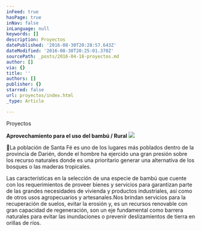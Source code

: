 ```yaml
---
inFeed: true
hasPage: true
inNav: false
inLanguage: null
keywords: []
description: Proyectos
datePublished: '2016-08-30T20:28:57.643Z'
dateModified: '2016-08-30T20:25:01.370Z'
sourcePath: _posts/2016-04-18-proyectos.md
author: []
via: {}
title: ''
authors: []
publisher: {}
starred: false
url: proyectos/index.html
_type: Article

---
```

Proyectos

**Aprovechamiento para el uso del bambú / Rural**
![](https://s3-us-west-2.amazonaws.com/the-grid-img/p/fb02c4ab5a6bf479003c2ffbea08c1583df15227.jpg)

La población de Santa Fé es uno de los lugares más poblados dentro de la provincia de Darién, donde el hombre ha ejercido una gran presión sobre los recurso naturales donde es una prioritario generar una alternativa de los bosques o las maderas tropicales.

Las características en la selección de una especie de bambú que cuente con los requerimientos de proveer bienes y servicios para garantizan parte de las grandes necesidades de vivienda y productos industriales, así como de otros usos agropecuarios y artesanales.Nos brindan servicios para la recuperación de suelos, evitar la erosión y, es un recursos renovable con gran capacidad de regeneración, son un eje fundamental como barrera naturales para evitar las inundaciones o prevenir deslizamientos de tierra en orillas de ríos.